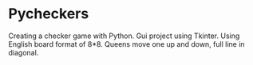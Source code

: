 # Pycheckers

Creating a checker game with Python. Gui project using Tkinter. Using English board format of 8*8.
Queens move one up and down, full line in diagonal.